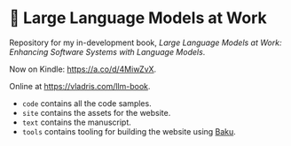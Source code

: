 # 📕 Large Language Models at Work

Repository for my in-development book, *Large Language Models at Work: Enhancing Software Systems with Language Models*.

Now on Kindle: <https://a.co/d/4MiwZvX>.

Online at <https://vladris.com/llm-book>.

* `code` contains all the code samples.
* `site` contains the assets for the website.
* `text` contains the manuscript.
* `tools` contains tooling for building the website using [Baku](https://github.com/vladris/baku).
